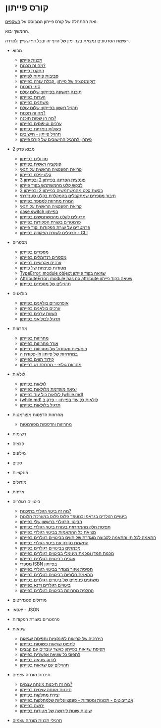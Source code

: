 # קורס פייתון

זאת ההתחלה של קורס פייתון המבוסס על [השקפים](https://code-maven.com/slides/python/).

ההמשך יבוא.

רשימת הסרטונים נמצאת בצד ימין של הדף זה ובכל דף ששייך לסדרה.

* מבוא
    * [תכנות פייתון](./python-programming.md)
    * [מה זה תכנות?](./python-what-is.md)
    * [התקנת פייתון](./python-installing.md)
    * [סביבות פיתוח לפייתון](./python-editors-and-ide.md)
    * [דוקומנטציה של פייתון, קבלת עזרה בפייתון](./python-documentation.md)
    * [סוגי תוכנות](./python-program-types.md)
    * [תוכנה ראשונה בפייתון: שלום עולם](./python-hello-world.md)
    * [הערות בפייתון](./python-comments.md)
    * [משתנים בפייתון](./python-variables.md)
    * [תרגיל ראשון בפייתון: שלום עולם](./python-exercise-hello-world.md)
    * [מה זה תכנות?](./python-what-is-programming.md)
    * [מה הן שפות תוכנה?](./python-what-are-programming-languages.md)
    * [ערכים וטיפוסים בפייתון](./python-value-types.md)
    * [פעולות נומריות בפייתון](./python-numerical-operations.md)
    * [תרגיל פייתון - חישובים](./python-exercise-calculations.md)
    * [פיתרון לתרגיל החישובים של קורס פייתון](./python-solution-calculations.md)
* מבוא פרק 2
    * [מודולים בפייתון](./python-modules.md)
    * [פונקציה ראשית בפייתון](./python-main-function.md)
    * [קריאת הפונקציה הראשית על תנאי](./python-conditional-main.md)
    * [קלט-פלט בפייתון](./python-input-output.md)
    * [פונקצית הפרינט בפייתון 2 ובפייתון 3](./python-print-2-3.md)
    * [לבקש קלט מהמשתמש בקוד פייתון](./python-prompting-for-user-input.md)
    * [בקשת קלט מהמשתמשים בפייתון 2 ובפייתון 3](./python-prompting-in-python-2-and-3.md)
    * [חיבור מספרים שמתקבלים בהמקלדת בקלט סטנדרתי](./python-add-numbers-from-the-stdin.md)
    * [המרת מחרוזת למספר בפייתון](./python-converting-string-to-number.md)
    * [קריאת הפונקציה הראשית על תנאי](./python-conditional-statements.md)
    * [case switch בפייתון](./python-case-and-switch.md)
    * [תרגילים לקלט מהמשתמשים בפייתון](./python-exercises-stdin.md)
    * [פרמטרים בשורת הפקודות בפייתון](./python-command-line-arguments.md)
    * [פרמטרים על שורת הפקודות וקוד פייתון](./python-command-line-len-exit.md)
    * [תרגילים לשורת הפקודה בפייתון - CLI](./python-exercises-cli.md)
* מספרים
    * [מספרים בפייתון](./python-numbers.md)
    * [מספרים רנדומלים בפייתון](./python-random-numbers.md)
    * [ערכים אקראיים בפייתון](./python-random-values.md)
    * [מטודות פנימיות של פייתון](./python-built-in-method.md)
    * [TypeError: module object שגיאה בקוד פייתון](./python-typerror-module-object.md)
    * [AttributeError: module has no attribute שגיאה בקוד פייתון](./python-attributeerror-module-has-no-attribute.md)
    * [תרגילים של מספרים בפייתון](./python-exercises-numbers.md)
* בולאנים
    * [אופרטורים בולאנים בפייתון](./python-boolean-operators.md)
    * [ערכים בולאנים בפייתון](./python-boolean-true-false.md)
    * [השוות ערכים בפייתון](./python-compare-values.md)
    * [תרגיל לבוליאני בפייתון](./python-exercise-boolean.md)
* מחרוזות
    * [מחרוזות בפייתון](./python-strings.md)
    * [אורך מחרוזות בפייתון](./python-string-operations.md)
    * [פונקציות ומטודול של מחרוזות בפייתון](./python-string-functions-and-methods.md)
    * [פקודת ה-in במחרוזות של פייתון](./python-in-string.md)
    * [קידוד תווים בפייתון](./python-encodings.md)
    * [מחרוזת גולמי - מחרוזת נא בפייתון](./python-raw-strings.md)
* לולאות
    * [לולאות בפייתון](./python-loops.md)
    * [יציאה מוקדמת מלולאות בפייתון](./python-for-loop-break-continue.md)
    * [לולאות כול עוד בפייתון (while.md)](./python-while-loop)
    * [(while.md) לולאות כל עוד בפייתון - פרק ב](./python-while-loop-part-2)
    * [תרגיל בלולאות בפייתון](./python-loops-exercises.md)
* מחרוזות הדפסות מפורמטות
    * [מחרוזות והדפסות מפורמטות](./python-formatted-strings.md)
* רשימות
* קבצים
* מילונים
* סטים
* פונקציות
* מודולים
* אריזות
* ביטויים רגולרים
   * [מה זה ביטוי רגולרי בתיכנות?](./python-what-are-regexes.md)
   * [ביטויים רגולרים בגראפ ובנוטפד פלוס פלוס במערכת חלונות](./python-regex-in-grep-and-notepadpp.md)
   * [הביטוי הרגולרי בראשון שלי בפייתון](./python-regex-first-match.md)
   * [תפיסת חלק מהמחרוזת בעזרת ביטוי רגולרי בפייתון](./python-regex-capture.md)
   * [מציאת כל ההתאמות בביטוי רגולרי בפייתון](./python-regex-findall.md)
   * [התאמה לכל תו והתאמה לקבוצה מוגדרת של תווים בביטויים רגולרים בפייתון](./python-regexes-any-character-class.md)
   * [התאמת נקודה עם ביטוי רגולרי בפייתון](./python-regexes-match-a-dot.md)
   * [מכמתים בביטויים רגולרים בפייתון](./python-regexes-quantifiers.md)
   * [מכמת חמדן ומכמת מינימלי בביטוים רגולרים בפייתון](./python-regexes-greedy-minimal.md)
   * [עוגנים בביטוים רגולרים בפייתון](./python-regexes-anchors.md)
   * [מספרי ISBN בפייתון](./python-regexes-isbn-numbers.md)
   * [תפיסת איזור מגודר בביטוי רגולרי בפייתון](./python-regexes-match-section.md)
   * [התאמת חלופות בביטוים רגולרים בפייתון](./python-regexes-alternatives.md)
   * [משתנים פנימיים של ביטויים רגולרים בפייתון](./python-regexes-internal-variables.md)
   * [ביטויים רגולרים ודנא בפייתון](./python-regexes-dna.md)
   * [החלפת מחרוזות בביטוים רגולרים בפייתון](./python-regexes-substitution.md)
* מודולים סטנדרטים
* יאסאו - JSON
* פרמטרים בשורת הפקודות
* שגיאות
   * [היררכיה של קריאות לפונקציות ותפיסת שגיאות](./python-exception-handling-hierarchy-of-calls.md)
   * [לתפוס שגיאות פשוטות בפייתון](./python-catching-simple-exception.md)
   * [תפיסת שגיאות בפייתון כאשר עובדים עם קבצים](./python-catching-exception-when-processing-files.md)
   * [לתפוס כל שגיאה אפשרית בפייתון](./python-catch-all-exceptions.md)
   * [לזרוק שגיאה בפייתון](./python-raise-exception.md)
   * [תרגילים עם שגיאות בפייתון](./python-exceptions-exercises.md)

* תיכנות מונחה עצמים
   * [מה זה תיכנות מונחה עצמים?](./python-oop-what-is-oop.md)
   * [תיכנות מונחה עצמים בפייתון](./python-oop-in-python.md)
   * [יצירת מחלקות בפייתון](./python-oop-create-a-class.md)
   * [אטריבוטים - תכונות ומטודות - פונקציונליות שלמחלקות בפייתון](./python-oop-attributes-and-methods.md)
   * [ירושה בפייתון](./python-oop-inheritance.md)
   * [שיטות שונות לירושה של מטודות בפייתון](./python-oop-modes-of-method-inheritance.md)

* [תרגילי תכנות מונחה עצמים](https://code-maven.com/slides/python/exercise-oop-move)

<!--
## רשימות

    <li><a href=""></a></li>

<ol>
    <li>יצירת רשימה</li>
    <li>שליפת ערך מרשימה</li>
    <li>עדכון ערך ברשימה</li>
    <li>גישה לחתך של רשימה</li>
    <li>השמה והעתקה של רשימות</li>
    <li>האם ערך נמצה ברשימה?</li>
    <li>הוספת ערך באמצע הרשימה</li>
    <li>הוספת ערך בסוף הרשימה</li>
    <li>שליפת ערך מרשימה</li>
    <li>מעבר על כל הערכים של רשימה</li>
    <li>מעבר על האינדקסים של הרשימה</li>
    <li>תור</li>
    <li>מחסנית</li>
    <li>מיון רשימות</li>
    <li>מיון רשימה לפי ערך אחר</li>
    <li>טווחים (range)</li>
</ol>

## קבצים

<ol>
    <li>פתיחת קובץ לקריאה</li>
    <li>שם קובץ בשורת הפקודות</li>
    <li>קובץ שלא קיים</li>
    <li>טיפול בשגיאות בעת פתיחת קובץ וקריאה ממנו</li>
    <li>מעבר על מספר קבצים</li>
    <li>יצירת קובץ וכתיבה לקובץ</li>
    <li>הוספת שורות לקובץ קיים</li>
    <li>קבצים בינאריים</li>
    <li>בדיקה האם קובץ קיים</li>
</ol>

## מילון

<ol>
    <li>מה זה מילון בפייתון, לאיזו מטרה משתמשים במילון?</li>
    <li>יצירת מילון</li>
    <li>גישה לערכים במילון</li>
    <li>מעבר על כל המפתחות במילון</li>
    <li>בדיקת קיום של מפתח</li>
    <li>מחיקת מפתח ממילון</li>
    <li>רשימה של מילונים</li>
</ol>

## סטים

<ol>
    <li>פעולות על סטים</li>
</ol>

## פונקציות

<ol>
    <li>למה להשתמש בפונקציות</li>
    <li>הגדרת פונקציה פשוטה</li>
    <li>פרמטרים לפי מיקום</li>
    <li>פרמטרים לפי שם</li>
    <li>ברירת מחדל לערכים</li>
    <li>מספר לא מוגדר של פרמטרים</li>
    <li>זוגות של מפתח-ערך נוספים ברשימת הפרמטרים</li>
    <li>הגדרה כפולה של אותו שם לפונקציות ובכלל</li>
    <li>פונקציות רקורסיביות</li>
    <li>פונקצית פיבונצי</li>
    <li>דוקומנטציה של פונקציות</li>
</ol>

## מודולים

<ol>
    <li>מעבר משימוש בפונקציה בקובץ שבו היא מוגדרת לפונקציה שמוגדרת בקובץ אחר</li>
    <li>איך פייתון מוצא את הקובץ המתאים?</li>
    <li>דרכים שונות לשנות את רשימת המקומות בהם פייתון מחפש מודולים</li>
    <li>מסלול רלטיבי</li>
    <li>מסלול אבסולותי</li>
    <li>קומפילציה של מודולים</li>
    <li>יבוא מודולים בזמן ריצה</li>
    <li>יבוא מודולים לפי תנאים מסוימים</li>
    <li>מודול או סקריפת להרצה?</li>
    <li>האני של פייתון</li>
    <li>דוקטסט</li>
</ol>


## ביטויים רגולרים

<ol>
    <li>רגקסים</li>
    <li>התאמה של מספרים</li>
    <li>תפיסת מחרוזות</li>
    <li>מציאת כל המופעים</li>
    <li>תו כלשהו</li>
    <li>קבוצות של תווים</li>
    <li>קבוצות ידועות של תווים</li>
    <li>שלילה של קבוצת תווים</li>
    <li>תו אופציונלי - המכמת הראשון</li>
    <li>מכמתים</li>
    <li>התאמת מספרי ISBN</li>
    <li>התאמה לחלק של מחרוזת עם סימני תחילה וסוף</li>
<ol>

-->
